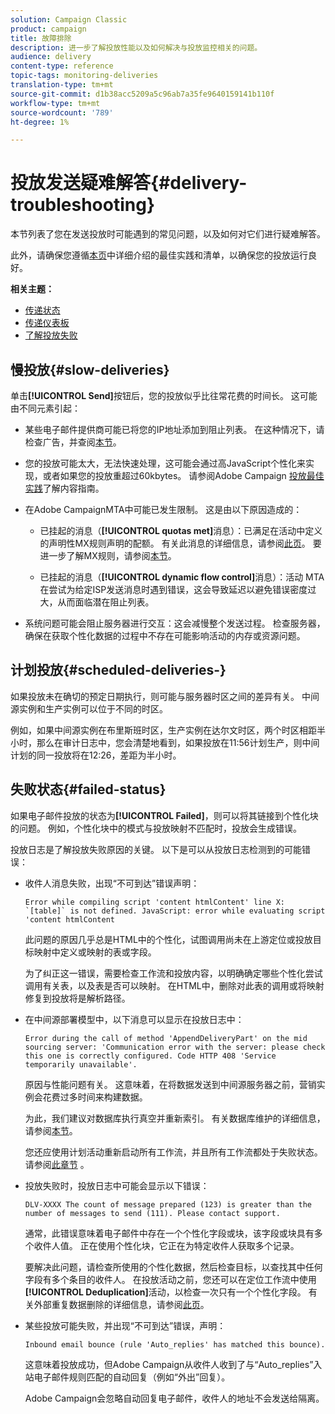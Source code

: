```yaml
---
solution: Campaign Classic
product: campaign
title: 故障排除
description: 进一步了解投放性能以及如何解决与投放监控相关的问题。
audience: delivery
content-type: reference
topic-tags: monitoring-deliveries
translation-type: tm+mt
source-git-commit: d1b38acc5209a5c96ab7a35fe9640159141b110f
workflow-type: tm+mt
source-wordcount: '789'
ht-degree: 1%

---
```



# 投放发送疑难解答{#delivery-troubleshooting}

本节列表了您在发送投放时可能遇到的常见问题，以及如何对它们进行疑难解答。

此外，请确保您遵循[本页](../../delivery/using/delivery-performances.md)中详细介绍的最佳实践和清单，以确保您的投放运行良好。

**相关主题：**

* [传递状态](../../delivery/using/delivery-statuses.md)
* [传递仪表板](../../delivery/using/delivery-dashboard.md)
* [了解投放失败](../../delivery/using/understanding-delivery-failures.md)

## 慢投放{#slow-deliveries}

单击&#x200B;**[!UICONTROL Send]**&#x200B;按钮后，您的投放似乎比往常花费的时间长。 这可能由不同元素引起：

* 某些电子邮件提供商可能已将您的IP地址添加到阻止列表。 在这种情况下，请检查广告，并查阅[本节](../../delivery/using/about-deliverability.md)。

* 您的投放可能太大，无法快速处理，这可能会通过高JavaScript个性化来实现，或者如果您的投放重超过60kbytes。 请参阅Adobe Campaign [投放最佳实践](../../delivery/using/delivery-best-practices.md)了解内容指南。

* 在Adobe CampaignMTA中可能已发生限制。 这是由以下原因造成的：

   * 已挂起的消息（**[!UICONTROL quotas met]**&#x200B;消息）：已满足在活动中定义的声明性MX规则声明的配额。 有关此消息的详细信息，请参阅[此页](../../delivery/using/deliverability-faq.md)。 要进一步了解MX规则，请参阅[本节](../../installation/using/email-deliverability.md#about-mx-rules)。

   * 已挂起的消息（**[!UICONTROL dynamic flow control]**&#x200B;消息）：活动 MTA在尝试为给定ISP发送消息时遇到错误，这会导致延迟以避免错误密度过大，从而面临潜在阻止列表。

* 系统问题可能会阻止服务器进行交互：这会减慢整个发送过程。 检查服务器，确保在获取个性化数据的过程中不存在可能影响活动的内存或资源问题。

## 计划投放{#scheduled-deliveries-}

如果投放未在确切的预定日期执行，则可能与服务器时区之间的差异有关。 中间源实例和生产实例可以位于不同的时区。

例如，如果中间源实例在布里斯班时区，生产实例在达尔文时区，两个时区相距半小时，那么在审计日志中，您会清楚地看到，如果投放在11:56计划生产，则中间计划的同一投放将在12:26，差距为半小时。

## 失败状态{#failed-status}

如果电子邮件投放的状态为&#x200B;**[!UICONTROL Failed]**，则可以将其链接到个性化块的问题。 例如，个性化块中的模式与投放映射不匹配时，投放会生成错误。

投放日志是了解投放失败原因的关键。 以下是可以从投放日志检测到的可能错误：

* 收件人消息失败，出现“不可到达”错误声明：

   ```
   Error while compiling script 'content htmlContent' line X: `[table]` is not defined. JavaScript: error while evaluating script 'content htmlContent
   ```

   此问题的原因几乎总是HTML中的个性化，试图调用尚未在上游定位或投放目标映射中定义或映射的表或字段。

   为了纠正这一错误，需要检查工作流和投放内容，以明确确定哪些个性化尝试调用有关表，以及表是否可以映射。 在HTML中，删除对此表的调用或将映射修复到投放将是解析路径。

* 在中间源部署模型中，以下消息可以显示在投放日志中：

   ```
   Error during the call of method 'AppendDeliveryPart' on the mid sourcing server: 'Communication error with the server: please check this one is correctly configured. Code HTTP 408 'Service temporarily unavailable'.
   ```

   原因与性能问题有关。 这意味着，在将数据发送到中间源服务器之前，营销实例会花费过多时间来构建数据。

   为此，我们建议对数据库执行真空并重新索引。 有关数据库维护的详细信息，请参阅[本节](../../production/using/recommendations.md)。

   您还应使用计划活动重新启动所有工作流，并且所有工作流都处于失败状态。 请参阅[此章节](../../workflow/using/scheduler.md) 。

* 投放失败时，投放日志中可能会显示以下错误：

   ```
   DLV-XXXX The count of message prepared (123) is greater than the number of messages to send (111). Please contact support.
   ```

   通常，此错误意味着电子邮件中存在一个个性化字段或块，该字段或块具有多个收件人值。 正在使用个性化块，它正在为特定收件人获取多个记录。

   要解决此问题，请检查所使用的个性化数据，然后检查目标，以查找其中任何字段有多个条目的收件人。 在投放活动之前，您还可以在定位工作流中使用&#x200B;**[!UICONTROL Deduplication]**&#x200B;活动，以检查一次只有一个个性化字段。 有关外部重复数据删除的详细信息，请参阅[此页](../../workflow/using/deduplication.md)。

* 某些投放可能失败，并出现“不可到达”错误，声明：

   ```
   Inbound email bounce (rule 'Auto_replies' has matched this bounce).
   ```

   这意味着投放成功，但Adobe Campaign从收件人收到了与“Auto_replies”入站电子邮件规则匹配的自动回复（例如“外出”回复）。

   Adobe Campaign会忽略自动回复电子邮件，收件人的地址不会发送给隔离。
